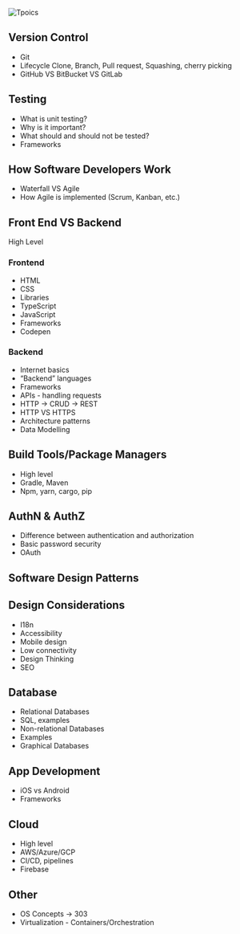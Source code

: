 ![Tpoics](https://i.ibb.co/qRDcYXr/Topics-To-Be-Covered.png)

## Version Control

- Git
- Lifecycle Clone, Branch, Pull request, Squashing, cherry picking
- GitHub VS BitBucket VS GitLab

## Testing

- What is unit testing?
- Why is it important?
- What should and should not be tested?
- Frameworks

## How Software Developers Work

- Waterfall VS Agile
- How Agile is implemented (Scrum, Kanban, etc.)

## Front End VS Backend

High Level

### Frontend

- HTML
- CSS
- Libraries
- TypeScript
- JavaScript
- Frameworks
- Codepen

### Backend

- Internet basics
- “Backend” languages
- Frameworks
- APIs - handling requests
- HTTP → CRUD → REST
- HTTP VS HTTPS
- Architecture patterns
- Data Modelling

## Build Tools/Package Managers

- High level
- Gradle, Maven
- Npm, yarn, cargo, pip

## AuthN & AuthZ

- Difference between authentication and authorization
- Basic password security
- OAuth

## Software Design Patterns

## Design Considerations

- I18n
- Accessibility
- Mobile design
- Low connectivity
- Design Thinking
- SEO

## Database

- Relational Databases
- SQL, examples
- Non-relational Databases
- Examples
- Graphical Databases

## App Development

- iOS vs Android
- Frameworks

## Cloud

- High level
- AWS/Azure/GCP
- CI/CD, pipelines
- Firebase

## Other

- OS Concepts → 303
- Virtualization - Containers/Orchestration
